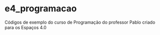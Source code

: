 # e4_programacao
Códigos de exemplo do curso de Programação do professor Pablo criado para os Espaços 4.0
